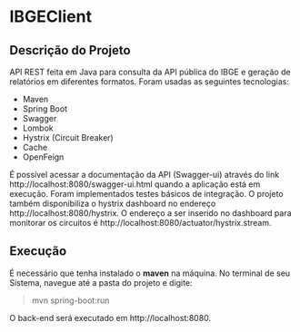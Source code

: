 # IBGEClient

## Descrição do Projeto

API REST feita em Java para consulta da API pública do IBGE e geração de relatórios em diferentes formatos. Foram usadas as seguintes tecnologias:

* Maven
* Spring Boot
* Swagger
* Lombok
* Hystrix (Circuit Breaker)
* Cache
* OpenFeign

É possível acessar a documentação da API (Swagger-ui) através do link http://localhost:8080/swagger-ui.html quando a aplicação está em execução. Foram implementados testes básicos de integração.
O projeto também disponibiliza o hystrix dashboard no endereço http://localhost:8080/hystrix. O endereço a ser inserido no dashboard para monitorar os circuitos é http://localhost:8080/actuator/hystrix.stream.

## Execução

É necessário que tenha instalado o **maven** na máquina.
No terminal de seu Sistema, navegue até a pasta do projeto e digite:
>mvn spring-boot:run

O back-end será executado em http://localhost:8080.
